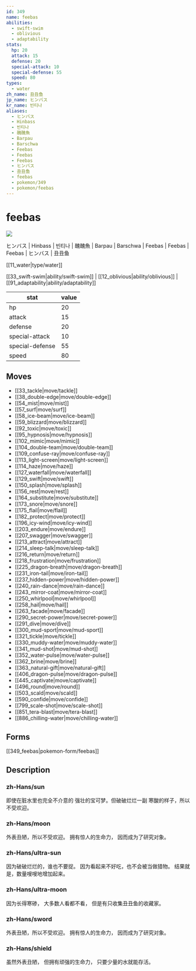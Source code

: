 ```yaml
---
id: 349
name: feebas
abilities:
  - swift-swim
  - oblivious
  - adaptability
stats:
  hp: 20
  attack: 15
  defense: 20
  special-attack: 10
  special-defense: 55
  speed: 80
types:
  - water
zh_name: 丑丑鱼
jp_name: ヒンバス
kr_name: 빈티나
aliases:
  - ヒンバス
  - Hinbass
  - 빈티나
  - 醜醜魚
  - Barpau
  - Barschwa
  - Feebas
  - Feebas
  - Feebas
  - ヒンバス
  - 丑丑鱼
  - feebas
  - pokemon/349
  - pokemon/feebas
---
```

# feebas

![](https://raw.githubusercontent.com/PokeAPI/sprites/master/sprites/pokemon/349.png)

ヒンバス | Hinbass | 빈티나 | 醜醜魚 | Barpau | Barschwa | Feebas | Feebas | Feebas | ヒンバス | 丑丑鱼

[[11_water|type/water]]

[[33_swift-swim|ability/swift-swim]] | [[12_oblivious|ability/oblivious]] | [[91_adaptability|ability/adaptability]]

|stat|value|
|---|---|
|hp|20|
|attack|15|
|defense|20|
|special-attack|10|
|special-defense|55|
|speed|80|


## Moves

- [[33_tackle|move/tackle]]
- [[38_double-edge|move/double-edge]]
- [[54_mist|move/mist]]
- [[57_surf|move/surf]]
- [[58_ice-beam|move/ice-beam]]
- [[59_blizzard|move/blizzard]]
- [[92_toxic|move/toxic]]
- [[95_hypnosis|move/hypnosis]]
- [[102_mimic|move/mimic]]
- [[104_double-team|move/double-team]]
- [[109_confuse-ray|move/confuse-ray]]
- [[113_light-screen|move/light-screen]]
- [[114_haze|move/haze]]
- [[127_waterfall|move/waterfall]]
- [[129_swift|move/swift]]
- [[150_splash|move/splash]]
- [[156_rest|move/rest]]
- [[164_substitute|move/substitute]]
- [[173_snore|move/snore]]
- [[175_flail|move/flail]]
- [[182_protect|move/protect]]
- [[196_icy-wind|move/icy-wind]]
- [[203_endure|move/endure]]
- [[207_swagger|move/swagger]]
- [[213_attract|move/attract]]
- [[214_sleep-talk|move/sleep-talk]]
- [[216_return|move/return]]
- [[218_frustration|move/frustration]]
- [[225_dragon-breath|move/dragon-breath]]
- [[231_iron-tail|move/iron-tail]]
- [[237_hidden-power|move/hidden-power]]
- [[240_rain-dance|move/rain-dance]]
- [[243_mirror-coat|move/mirror-coat]]
- [[250_whirlpool|move/whirlpool]]
- [[258_hail|move/hail]]
- [[263_facade|move/facade]]
- [[290_secret-power|move/secret-power]]
- [[291_dive|move/dive]]
- [[300_mud-sport|move/mud-sport]]
- [[321_tickle|move/tickle]]
- [[330_muddy-water|move/muddy-water]]
- [[341_mud-shot|move/mud-shot]]
- [[352_water-pulse|move/water-pulse]]
- [[362_brine|move/brine]]
- [[363_natural-gift|move/natural-gift]]
- [[406_dragon-pulse|move/dragon-pulse]]
- [[445_captivate|move/captivate]]
- [[496_round|move/round]]
- [[503_scald|move/scald]]
- [[590_confide|move/confide]]
- [[799_scale-shot|move/scale-shot]]
- [[851_tera-blast|move/tera-blast]]
- [[886_chilling-water|move/chilling-water]]

## Forms



[[349_feebas|pokemon-form/feebas]]

## Description

### zh-Hans/sun

即使在脏水里也完全不介意的
强壮的宝可梦。但破破烂烂一副
寒酸的样子，所以不受欢迎。

### zh-Hans/moon

外表丑陋，所以不受欢迎。
拥有惊人的生命力，
因而成为了研究对象。

### zh-Hans/ultra-sun

因为破破烂烂的，谁也不要捉。
因为看起来不好吃，也不会被当做猎物。
结果就是，数量嗖嗖地增加起来。

### zh-Hans/ultra-moon

因为长得寒碜，
大多数人看都不看，
但是有只收集丑丑鱼的收藏家。

### zh-Hans/sword

外表丑陋，所以不受欢迎。
拥有惊人的生命力，
因而成为了研究对象。

### zh-Hans/shield

虽然外表丑陋，
但拥有顽强的生命力，
只要少量的水就能存活。

